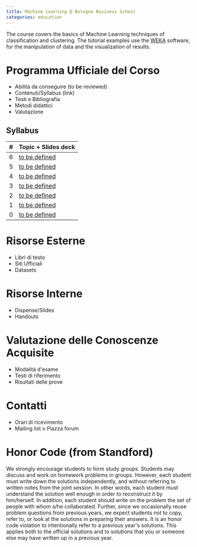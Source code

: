 ```yaml
---
title: Machine Learning @ Bologna Business School
categories: education
---
```


The course covers the basics of Machine Learning techniques of classification and clustering.
The tutorial examples use the [WEKA](https://www.cs.waikato.ac.nz/ml/weka/) software, for the manipulation of data and the visualization of results.

# Programma Ufficiale del Corso

- Abilità da conseguire (to be reviewed)
- Contenuti/Syllabus (link)
- Testi e Bibliografia
- Metodi didattici
- Valutazione

## Syllabus

|  #  | Topic + Slides deck |
| :-: | ------------------- |
|  6  | [to be defined](#)  |
|  5  | [to be defined](#)  |
|  4  | [to be defined](#)  |
|  3  | [to be defined](#)  |
|  2  | [to be defined](#)  |
|  1  | [to be defined](#)  |
|  0  | [to be defined](#)  |

# Risorse Esterne

- Libri di testo
- Siti Ufficiali
- Datasets

# Risorse Interne

- Dispense/Slides
- Handouts

# Valutazione delle Conoscenze Acquisite

- Modalità d'esame
- Testi di riferimento
- Risultati delle prove

# Contatti

- Orari di ricevimento
- Mailing list o Piazza forum

# Honor Code (from Standford)

We strongly encourage students to form study groups.
Students may discuss and work on homework problems in groups.
However, each student must write down the solutions independently, and without referring to written notes from the joint session.
In other words, each student must understand the solution well enough in order to reconstruct it by him/herself.
In addition, each student should write on the problem the set of people with whom s/he collaborated.
Further, since we occasionally reuse problem questions from previous years, we expect students not to copy, refer to, or look at the solutions in preparing their answers.
It is an honor code violation to intentionally refer to a previous year's solutions.
This applies both to the official solutions and to solutions that you or someone else may have written up in a previous year.
